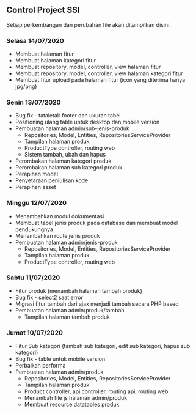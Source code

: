 ## Control Project SSI

Setiap perkembangan dan perubahan file akan ditampilkan disini.

<h3><b>Selasa 14/07/2020</b></h3>

<ul> 
    <li>Membuat halaman fitur</li>
    <li>Membuat halaman kategori fitur</li>
    <li>Membuat repository, model, controller, view halaman fitur</li>
    <li>Membuat repository, model, controller, view halaman kategori fitur</li>
    <li>Membuat fitur upload pada halaman fitur (icon yang diterima hanya jpg/png)</li>
</ul>

<h3><b>Senin 13/07/2020</b></h3>

<ul> 
    <li>Bug fix - tataletak footer dan ukuran tabel</li>
    <li>Positioning ulang table untuk desktop dan mobile version</li>
    <li>
        Pembuatan halaman admin/sub-jenis-produk
        <ul>
            <li>Repositories, Model, Entities, RepositoriesServiceProvider</li>
            <li>Tampilan halaman produk</li>
            <li>ProductType controller, routing web</li>
            <li>Sistem tambah, ubah dan hapus</li>
        </ul>
    </li>
    <li>Perombakan halaman kategori produk</li>
    <li>Perombakan halaman sub kategori produk</li>
    <li>Perapihan model</li>
    <li>Penyetaraan peniulisan kode</li>
    <li>Perapihan asset</li>
</ul>

<h3><b>Minggu 12/07/2020</b></h3>

<ul> 
    <li>Menambahkan modul dokumentasi</li>
    <li>Membuat tabel jenis produk pada database dan membuat model pendukungnya</li>
    <li>Menambahkan route jenis produk</li>
    <li>
        Pembuatan halaman admin/jenis-produk
        <ul>
            <li>Repositories, Model, Entities, RepositoriesServiceProvider</li>
            <li>Tampilan halaman produk</li>
            <li>ProductType controller, routing web</li>
        </ul>
    </li>
</ul>

<h3><b>Sabtu 11/07/2020</b></h3>

<ul> 
    <li>Fitur produk (menambah halaman tambah produk)</li>
    <li>Bug fix - select2 saat error</li>
    <li>Migrasi fitur tambah dari ajax menjadi tambah secara PHP based</li>
    <li>
        Pembuatan halaman admin/produk/tambah
        <ul>
            <li>Tampilan halaman tambah produk</li>
        </ul>
    </li>
</ul>

<h3><b>Jumat 10/07/2020</b></h3>

<ul> 
    <li>Fitur Sub kategori (tambah sub kategori, edit sub kategori, hapus sub kategori)</li>
    <li>Bug fix - table untuk mobile version</li>
    <li>Perbaikan performa </li>
    <li>
        Pembuatan halaman admin/produk
        <ul>
            <li>Repositories, Model, Entities, RepositoriesServiceProvider</li>
            <li>Tampilan halaman produk</li>
            <li>Product controller, api controller, routing api, routing web</li>
            <li>Menambah file js halaman admin/produk</li>
            <li>Membuat resource datatables produk</li>
        </ul>
    </li>
</ul>
